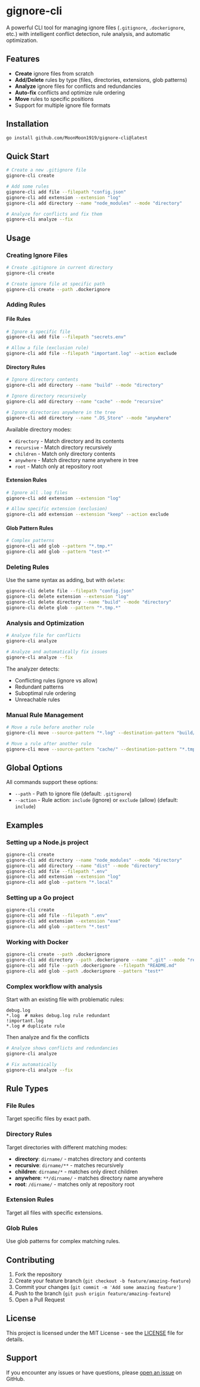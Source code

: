 # gignore-cli

A powerful CLI tool for managing ignore files (`.gitignore`, `.dockerignore`, etc.) with intelligent conflict detection, rule analysis, and automatic optimization.

## Features

- **Create** ignore files from scratch
- **Add/Delete** rules by type (files, directories, extensions, glob patterns)
- **Analyze** ignore files for conflicts and redundancies
- **Auto-fix** conflicts and optimize rule ordering
- **Move** rules to specific positions
- Support for multiple ignore file formats

## Installation

```bash
go install github.com/MoonMoon1919/gignore-cli@latest
```

## Quick Start

```bash
# Create a new .gitignore file
gignore-cli create

# Add some rules
gignore-cli add file --filepath "config.json"
gignore-cli add extension --extension "log"
gignore-cli add directory --name "node_modules" --mode "directory"

# Analyze for conflicts and fix them
gignore-cli analyze --fix
```

## Usage

### Creating Ignore Files

```bash
# Create .gitignore in current directory
gignore-cli create

# Create ignore file at specific path
gignore-cli create --path .dockerignore
```

### Adding Rules

#### File Rules
```bash
# Ignore a specific file
gignore-cli add file --filepath "secrets.env"

# Allow a file (exclusion rule)
gignore-cli add file --filepath "important.log" --action exclude
```

#### Directory Rules
```bash
# Ignore directory contents
gignore-cli add directory --name "build" --mode "directory"

# Ignore directory recursively
gignore-cli add directory --name "cache" --mode "recursive"

# Ignore directories anywhere in the tree
gignore-cli add directory --name ".DS_Store" --mode "anywhere"
```

Available directory modes:
- `directory` - Match directory and its contents
- `recursive` - Match directory recursively
- `children` - Match only directory contents
- `anywhere` - Match directory name anywhere in tree
- `root` - Match only at repository root

#### Extension Rules
```bash
# Ignore all .log files
gignore-cli add extension --extension "log"

# Allow specific extension (exclusion)
gignore-cli add extension --extension "keep" --action exclude
```

#### Glob Pattern Rules
```bash
# Complex patterns
gignore-cli add glob --pattern "*.tmp.*"
gignore-cli add glob --pattern "test-*"
```

### Deleting Rules

Use the same syntax as adding, but with `delete`:

```bash
gignore-cli delete file --filepath "config.json"
gignore-cli delete extension --extension "log"
gignore-cli delete directory --name "build" --mode "directory"
gignore-cli delete glob --pattern "*.tmp.*"
```

### Analysis and Optimization

```bash
# Analyze file for conflicts
gignore-cli analyze

# Analyze and automatically fix issues
gignore-cli analyze --fix
```

The analyzer detects:
- Conflicting rules (ignore vs allow)
- Redundant patterns
- Suboptimal rule ordering
- Unreachable rules

### Manual Rule Management

```bash
# Move a rule before another rule
gignore-cli move --source-pattern "*.log" --destination-pattern "build/" --direction "before"

# Move a rule after another rule
gignore-cli move --source-pattern "cache/" --destination-pattern "*.tmp" --direction "after"
```

## Global Options

All commands support these options:

- `--path` - Path to ignore file (default: `.gitignore`)
- `--action` - Rule action: `include` (ignore) or `exclude` (allow) (default: `include`)

## Examples

### Setting up a Node.js project

```bash
gignore-cli create
gignore-cli add directory --name "node_modules" --mode "directory"
gignore-cli add directory --name "dist" --mode "directory"
gignore-cli add file --filepath ".env"
gignore-cli add extension --extension "log"
gignore-cli add glob --pattern "*.local"
```

### Setting up a Go project

```bash
gignore-cli create
gignore-cli add file --filepath ".env"
gignore-cli add extension --extension "exe"
gignore-cli add glob --pattern "*.test"
```

### Working with Docker

```bash
gignore-cli create --path .dockerignore
gignore-cli add directory --path .dockerignore --name ".git" --mode "recursive"
gignore-cli add file --path .dockerignore --filepath "README.md"
gignore-cli add glob --path .dockerignore --pattern "test*"
```

### Complex workflow with analysis

Start with an existing file with problematic rules:
```
debug.log
*.log  # makes debug.log rule redundant
!important.log
*.log # duplicate rule
```

Then analyze and fix the conflicts
```bash
# Analyze shows conflicts and redundancies
gignore-cli analyze

# Fix automatically
gignore-cli analyze --fix
```

## Rule Types

### File Rules
Target specific files by exact path.

### Directory Rules
Target directories with different matching modes:
- **directory**: `dirname/` - matches directory and contents
- **recursive**: `dirname/**` - matches recursively
- **children**: `dirname/*` - matches only direct children
- **anywhere**: `**/dirname/` - matches directory name anywhere
- **root**: `/dirname/` - matches only at repository root

### Extension Rules
Target all files with specific extensions.

### Glob Rules
Use glob patterns for complex matching rules.

## Contributing

1. Fork the repository
2. Create your feature branch (`git checkout -b feature/amazing-feature`)
3. Commit your changes (`git commit -m 'Add some amazing feature'`)
4. Push to the branch (`git push origin feature/amazing-feature`)
5. Open a Pull Request

## License

This project is licensed under the MIT License - see the [LICENSE](LICENSE) file for details.

## Support

If you encounter any issues or have questions, please [open an issue](https://github.com/MoonMoon1919/gignore-cli/issues) on GitHub.
